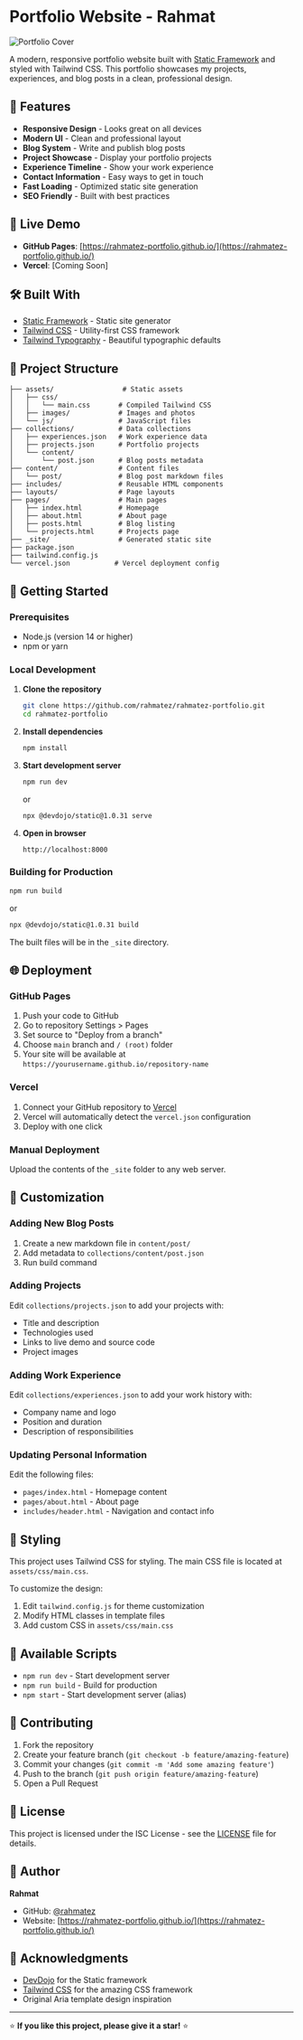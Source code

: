 # Portfolio Website - Rahmat

![Portfolio Cover](./assets/images/cover.jpg)

A modern, responsive portfolio website built with [Static Framework](https://static.devdojo.com) and styled with Tailwind CSS. This portfolio showcases my projects, experiences, and blog posts in a clean, professional design.

## 🌟 Features

- **Responsive Design** - Looks great on all devices
- **Modern UI** - Clean and professional layout
- **Blog System** - Write and publish blog posts
- **Project Showcase** - Display your portfolio projects
- **Experience Timeline** - Show your work experience
- **Contact Information** - Easy ways to get in touch
- **Fast Loading** - Optimized static site generation
- **SEO Friendly** - Built with best practices

## 🚀 Live Demo

- **GitHub Pages**: [https://rahmatez-portfolio.github.io/](https://rahmatez-portfolio.github.io/)
- **Vercel**: [Coming Soon]

## 🛠️ Built With

- [Static Framework](https://static.devdojo.com) - Static site generator
- [Tailwind CSS](https://tailwindcss.com) - Utility-first CSS framework
- [Tailwind Typography](https://tailwindcss.com/docs/typography-plugin) - Beautiful typographic defaults

## 📁 Project Structure

```
├── assets/                 # Static assets
│   ├── css/               
│   │   └── main.css       # Compiled Tailwind CSS
│   ├── images/            # Images and photos
│   └── js/                # JavaScript files
├── collections/           # Data collections
│   ├── experiences.json   # Work experience data
│   ├── projects.json      # Portfolio projects
│   └── content/
│       └── post.json      # Blog posts metadata
├── content/               # Content files
│   └── post/              # Blog post markdown files
├── includes/              # Reusable HTML components
├── layouts/               # Page layouts
├── pages/                 # Main pages
│   ├── index.html         # Homepage
│   ├── about.html         # About page
│   ├── posts.html         # Blog listing
│   └── projects.html      # Projects page
├── _site/                 # Generated static site
├── package.json
├── tailwind.config.js
└── vercel.json           # Vercel deployment config
```

## 🚀 Getting Started

### Prerequisites

- Node.js (version 14 or higher)
- npm or yarn

### Local Development

1. **Clone the repository**
   ```bash
   git clone https://github.com/rahmatez/rahmatez-portfolio.git
   cd rahmatez-portfolio
   ```

2. **Install dependencies**
   ```bash
   npm install
   ```

3. **Start development server**
   ```bash
   npm run dev
   ```
   or
   ```bash
   npx @devdojo/static@1.0.31 serve
   ```

4. **Open in browser**
   ```
   http://localhost:8000
   ```

### Building for Production

```bash
npm run build
```
or
```bash
npx @devdojo/static@1.0.31 build
```

The built files will be in the `_site` directory.

## 🌐 Deployment

### GitHub Pages

1. Push your code to GitHub
2. Go to repository Settings > Pages
3. Set source to "Deploy from a branch"
4. Choose `main` branch and `/ (root)` folder
5. Your site will be available at `https://yourusername.github.io/repository-name`

### Vercel

1. Connect your GitHub repository to [Vercel](https://vercel.com)
2. Vercel will automatically detect the `vercel.json` configuration
3. Deploy with one click

### Manual Deployment

Upload the contents of the `_site` folder to any web server.

## 📝 Customization

### Adding New Blog Posts

1. Create a new markdown file in `content/post/`
2. Add metadata to `collections/content/post.json`
3. Run build command

### Adding Projects

Edit `collections/projects.json` to add your projects with:
- Title and description
- Technologies used
- Links to live demo and source code
- Project images

### Adding Work Experience

Edit `collections/experiences.json` to add your work history with:
- Company name and logo
- Position and duration
- Description of responsibilities

### Updating Personal Information

Edit the following files:
- `pages/index.html` - Homepage content
- `pages/about.html` - About page
- `includes/header.html` - Navigation and contact info

## 🎨 Styling

This project uses Tailwind CSS for styling. The main CSS file is located at `assets/css/main.css`.

To customize the design:
1. Edit `tailwind.config.js` for theme customization
2. Modify HTML classes in template files
3. Add custom CSS in `assets/css/main.css`

## 📄 Available Scripts

- `npm run dev` - Start development server
- `npm run build` - Build for production
- `npm start` - Start development server (alias)

## 🤝 Contributing

1. Fork the repository
2. Create your feature branch (`git checkout -b feature/amazing-feature`)
3. Commit your changes (`git commit -m 'Add some amazing feature'`)
4. Push to the branch (`git push origin feature/amazing-feature`)
5. Open a Pull Request

## 📝 License

This project is licensed under the ISC License - see the [LICENSE](LICENSE) file for details.

## 👤 Author

**Rahmat**
- GitHub: [@rahmatez](https://github.com/rahmatez)
- Website: [https://rahmatez-portfolio.github.io/](https://rahmatez-portfolio.github.io/)

## 🙏 Acknowledgments

- [DevDojo](https://devdojo.com) for the Static framework
- [Tailwind CSS](https://tailwindcss.com) for the amazing CSS framework
- Original Aria template design inspiration

---

⭐ **If you like this project, please give it a star!** ⭐
